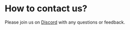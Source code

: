 # How to contact us?

Please join us on [Discord](https://discord.gg/TKxT6kBpgm) with any questions or feedback.
